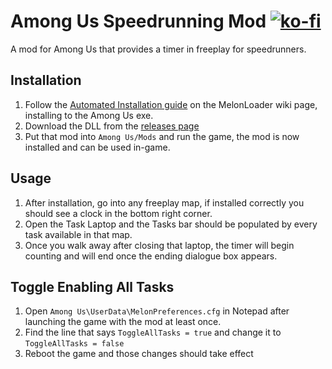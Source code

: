 # Among Us Speedrunning Mod [![ko-fi](https://ko-fi.com/img/githubbutton_sm.svg)](https://ko-fi.com/S6S244CYE)
A mod for Among Us that provides a timer in freeplay for speedrunners.

## Installation

1. Follow the [Automated Installation guide](https://melonwiki.xyz/#/?id=automated-installation) on the MelonLoader wiki page, installing to the Among Us exe.
2. Download the DLL from the [releases page](https://github.com/trevtv/AmongUs-SpeedrunningMod/releases)
3. Put that mod into `Among Us/Mods` and run the game, the mod is now installed and can be used in-game.

## Usage
1. After installation, go into any freeplay map, if installed correctly you should see a clock in the bottom right corner.
2. Open the Task Laptop and the Tasks bar should be populated by every task available in that map.
3. Once you walk away after closing that laptop, the timer will begin counting and will end once the ending dialogue box appears.

## Toggle Enabling All Tasks
1. Open `Among Us\UserData\MelonPreferences.cfg` in Notepad after launching the game with the mod at least once.
2. Find the line that says `ToggleAllTasks = true` and change it to `ToggleAllTasks = false`
3. Reboot the game and those changes should take effect